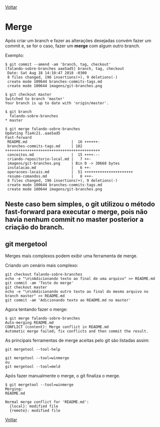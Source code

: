 [Voltar](README.md)

# Merge

Após criar um branch e fazer as alterações desejadas convém fazer um commit e, se for o caso, fazer um **merge** com algum outro branch.

Exemplo:
```
$ git commit --amend -am 'branch, tag, checkout'
[falando-sobre-branches aae5ad5] branch, tag, checkout
 Date: Sat Aug 18 14:10:47 2018 -0300
 8 files changed, 196 insertions(+), 9 deletions(-)
 create mode 100644 branches-commits-tags.md
 create mode 100644 imagens/git-branches.png

$ git checkout master
Switched to branch 'master'
Your branch is up to date with 'origin/master'.

$ git branch
  falando-sobre-branches
* master

$ git merge falando-sobre-branches
Updating f1a4c21..aae5ad5
Fast-forward
 README.md                    |  16 ++++++-
 branches-commits-tags.md     | 102 +++++++++++++++++++++++++++++++++++++++++++
 conceitos.md                 |  15 ++++---
 criando-repositorio-local.md |   7 ++-
 imagens/git-branches.png     | Bin 0 -> 30668 bytes
 instalacao.md                |   6 ++-
 operacoes-locais.md          |  51 ++++++++++++++++++++++
 resumo-comandos.md           |   8 +++-
 8 files changed, 196 insertions(+), 9 deletions(-)
 create mode 100644 branches-commits-tags.md
 create mode 100644 imagens/git-branches.png
```

Neste caso bem simples, o git utilizou o método **fast-forward** para executar o merge, pois não havia nenhum commit no master posterior a criação do branch.
----

## git mergetool

Merges mais complexos podem exibir uma ferramenta de merge.

Criando um cenário mais complexo:

```
git checkout falando-sobre-branches
echo -e "\n\nAdicionando texto ao final de uma arquivo" >> README.md
git commit -am 'Teste do merge'
git checkout master
echo -e "\n\nAdicionando outro texto ao final do mesmo arquivo no branch master" >> README.md
git commit -am 'Adicionando texto ao README.md no master' 
```

Agora tentando fazer o merge:
```
$ git merge falando-sobre-branches
Auto-merging README.md
CONFLICT (content): Merge conflict in README.md
Automatic merge failed; fix conflicts and then commit the result.
```

As principais ferramentas de merge aceitas pelo git são listadas assim:
```
git mergetool --tool-help
```

```
git mergetool --tool=winmerge
ou 
git mergetool --tool=meld
```

Após fazer manualmente o merge, o git finaliza o merge.
```
$ git mergetool --tool=winmerge
Merging:
README.md

Normal merge conflict for 'README.md':
  {local}: modified file
  {remote}: modified file
```

[Voltar](README.md)